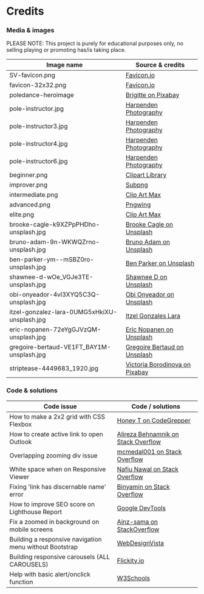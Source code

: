 # Credits
### Media & images

PLEASE NOTE: This project is purely for educational purposes only, no selling playing or promoting has/is taking place.

Image name | Source & credits
------------ | -------------
SV-favicon.png | [Favicon.io](https://favicon.io/)
favicon-32x32.png | [Favicon.io](https://favicon.io/)
poledance-heroimage | [Brigitte on Pixabay](https://pixabay.com/illustrations/pylon-flight-girl-model-dance-3828143/)
pole-instructor.jpg | [Harpenden Photography](https://harpendenstudios.com/fitography/pole-dance-photography)
pole-instructor3.jpg | [Harpenden Photography](https://harpendenstudios.com/fitography/pole-dance-photography)
pole-instructor4.jpg | [Harpenden Photography](https://harpendenstudios.com/fitography/pole-dance-photography)
pole-instructor6.jpg | [Harpenden Photography](https://harpendenstudios.com/fitography/pole-dance-photography)
beginner.png | [Clipart Library](http://clipart-library.com/clip-art/pole-dancing-silhouette-15.htm)
improver.png | [Subpng](https://www.subpng.com/png-ibxtb6/download.html)
intermediate.png | [Clip Art Max](https://www.clipartmax.com/middle/m2i8G6K9A0b1d3Z5_stickers-pole-dance-sticker-pole-dance/)
advanced.png | [Pngwing](https://www.pngwing.com/en/free-png-djbud)
elite.png | [Clip Art Max](https://www.clipartmax.com/middle/m2i8Z5H7d3K9d3H7_pole-dance-silhouette-pole-dancer-silhouette-png-trnasparent/)
brooke-cagle-k9XZPpPHDho-unsplash.jpg | [Brooke Cagle on Unsplash](https://unsplash.com/photos/k9XZPpPHDho)
bruno-adam-9n-WKWQZrno-unsplash.jpg | [Bruno Adam on Unsplash](https://unsplash.com/photos/9n-WKWQZrno)
ben-parker-ym--mSBZ0ro-unsplash.jpg | [Ben Parker on Unsplash](https://unsplash.com/photos/ym--mSBZ0ro)
shawnee-d-wOe_VGJe3TE-unsplash.jpg | [Shawnee D on Unsplash](https://unsplash.com/photos/wOe_VGJe3TE)
obi-onyeador-4vl3XYQ5C3Q-unsplash.jpg | [Obi Onyeador on Unsplash](https://unsplash.com/photos/4vl3XYQ5C3Q)
itzel-gonzalez-lara-0UMG5xHkiXU-unsplash.jpg | [Itzel Gonzales Lara](https://unsplash.com/photos/0UMG5xHkiXU)
eric-nopanen-72eYgGJVzQM-unsplash.jpg | [Eric Nopanen on Unsplash](https://unsplash.com/photos/72eYgGJVzQM)
gregoire-bertaud-VE1FT_BAY1M-unsplash.jpg | [Gregoire Bertaud on Unsplash](https://unsplash.com/photos/VE1FT_BAY1M)
striptease-4449683_1920.jpg | [Victoria Borodinova on Pixabay](https://pixabay.com/photos/striptease-night-club-bar-pylon-4449683/)

### Code & solutions

Code issue | Code / solutions
------------ | -------------
How to make a 2x2 grid with CSS Flexbox | [Honey T on CodeGrepper](https://www.codegrepper.com/code-examples/html/2x2+image+grid+css)
How to create active link to open Outlook | [Alireza Behnamnik on Stack Overflow](https://stackoverflow.com/questions/39970805/how-to-create-a-html-button-that-opens-outlook-application/39970862)
Overlapping zooming div issue | [mcmedal001 on Stack Overflow](https://stackoverflow.com/questions/32524423/zooming-an-image-on-hover-and-not-exceeding-parent-div-borders)
White space when on Responsive Viewer | [Nafiu Nawal on Stack Overflow](https://stackoverflow.com/questions/47976439/unable-to-remove-white-space-from-right-in-responsive-design-html-css)
Fixing 'link has discernable name' error | [Binyamin on Stack Overflow](https://stackoverflow.com/questions/51683761/how-to-fix-lighthouse-links-do-not-have-a-discernible-name)
How to improve SEO score on Lighthouse Report | [Google DevTools](https://web.dev/meta-description/?utm_source=lighthouse&utm_medium=devtools)
Fix a zoomed in background on mobile screens | [Ainz-sama on StackOverflow](https://stackoverflow.com/questions/23838718/fixed-background-cover-becomes-zoomed-in-mobile-view/40414973)
Building a responsive navigation menu without Bootstrap | [WebDesignVista](https://www.webdesignvista.com/create-responsive-navbar-without-bootstrap/)
Building responsive carousels (ALL CAROUSELS) | [Flickity.io](https://flickity.metafizzy.co/)
Help with basic alert/onclick function | [W3Schools](https://www.w3schools.com/jsref/event_onclick.asp)
